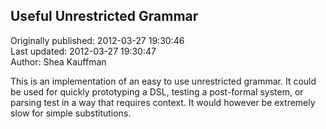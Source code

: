 ## Useful Unrestricted Grammar   
Originally published: 2012-03-27 19:30:46  
Last updated: 2012-03-27 19:30:47  
Author: Shea Kauffman  
  
This is an implementation of an easy to use unrestricted grammar.  It could be used for quickly prototyping a DSL, testing a post-formal system, or parsing test in a way that requires context.  It would however be extremely slow for simple substitutions.
